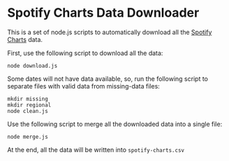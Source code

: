 # Spotify Charts Data Downloader

This is a set of node.js scripts to automatically download all the [Spotify Charts](https://spotifycharts.com/) data.

First, use the following script to download all the data:

```
node download.js
```

Some dates will not have data available, so, run the following script to separate files with valid data from missing-data files:

```
mkdir missing
mkdir regional
node clean.js
```

Use the following script to merge all the downloaded data into a single file:

```
node merge.js
```

At the end, all the data will be written into `spotify-charts.csv`
